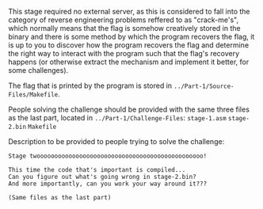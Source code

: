 This stage required no external server, as this is considered to fall into the category of reverse engineering problems reffered to as "crack-me's", which normally means that the flag is somehow creatively stored in the binary and there is some method by which the program recovers the flag, it is up to you to discover how the program recovers the flag and determine the right way to interact with the program such that the flag's recovery happens (or otherwise extract the mechanism and implement it better, for some challenges).

The flag that is printed by the program is stored in `../Part-1/Source-Files/Makefile`.

People solving the challenge should be provided with the same three files as the last part, located in `../Part-1/Challenge-Files`:
 `stage-1.asm`
 `stage-2.bin`
 `Makefile`

Description to be provided to people trying to solve the challenge:
```
Stage twooooooooooooooooooooooooooooooooooooooooooooooo!

This time the code that's important is compiled...
Can you figure out what's going wrong in stage-2.bin?
And more importantly, can you work your way around it???

(Same files as the last part)
```
